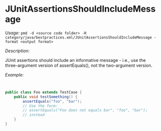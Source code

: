 
# JUnitAssertionsShouldIncludeMessage

*Usage:* 
`pmd -d <source code folder> -R category/java/bestpractices.xml/JUnitAssertionsShouldIncludeMessage -format <output format>`

*Description:*

JUnit assertions should include an informative message - i.e., use the three-argument version of
assertEquals(), not the two-argument version.
        

*Example:*
```java


public class Foo extends TestCase {
    public void testSomething() {
        assertEquals("foo", "bar");
        // Use the form:
        // assertEquals("Foo does not equals bar", "foo", "bar");
        // instead
    }
}

        
```